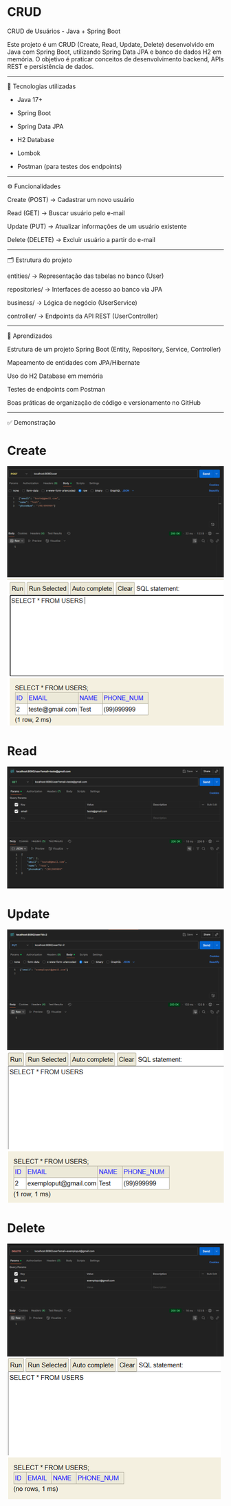 # CRUD
CRUD de Usuários - Java + Spring Boot

Este projeto é um CRUD (Create, Read, Update, Delete) desenvolvido em Java com Spring Boot, utilizando Spring Data JPA e banco de dados H2 em memória.
O objetivo é praticar conceitos de desenvolvimento backend, APIs REST e persistência de dados.

---

🚀 Tecnologias utilizadas

- Java 17+

- Spring Boot

- Spring Data JPA

- H2 Database

- Lombok

- Postman (para testes dos endpoints)

---

⚙️ Funcionalidades

Create (POST) → Cadastrar um novo usuário

Read (GET) → Buscar usuário pelo e-mail

Update (PUT) → Atualizar informações de um usuário existente

Delete (DELETE) → Excluir usuário a partir do e-mail

---

🗂 Estrutura do projeto

entities/ → Representação das tabelas no banco (User)

repositories/ → Interfaces de acesso ao banco via JPA

business/ → Lógica de negócio (UserService)

controller/ → Endpoints da API REST (UserController)

---

📖 Aprendizados

Estrutura de um projeto Spring Boot (Entity, Repository, Service, Controller)

Mapeamento de entidades com JPA/Hibernate

Uso do H2 Database em memória

Testes de endpoints com Postman

Boas práticas de organização de código e versionamento no GitHub

---

✅ Demonstração

# Create
![Postman- criar usuário](https://github.com/EXTProgrammer/CRUD-Java/blob/main/postman_post.png)
![H2- criar usuário](https://github.com/EXTProgrammer/CRUD-Java/blob/main/h2_insert.png)

# Read
![Postman - leitura](https://github.com/EXTProgrammer/CRUD-Java/blob/main/postman_get.png)

# Update
![Postman - atualizar](https://github.com/EXTProgrammer/CRUD-Java/blob/main/postman_put.png)
![H2 - atualizar](https://github.com/EXTProgrammer/CRUD-Java/blob/main/h2_put.png)

# Delete
![Postman - deletar](https://github.com/EXTProgrammer/CRUD-Java/blob/main/postman_del.png)
![Postman - deletar](https://github.com/EXTProgrammer/CRUD-Java/blob/main/h2_del.png)
